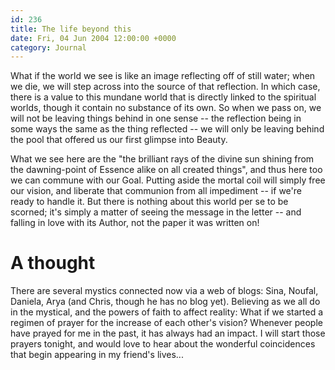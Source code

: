 ```yaml
---
id: 236
title: The life beyond this
date: Fri, 04 Jun 2004 12:00:00 +0000
category: Journal
---
```


What if the world we see is like an image reflecting off of still water;
when we die, we will step across into the source of that reflection.  In
which case, there is a value to this mundane world that is directly
linked to the spiritual worlds, though it contain no substance of its
own.  So when we pass on, we will not be leaving things behind in one
sense -- the reflection being in some ways the same as the thing
reflected -- we will only be leaving behind the pool that offered us our
first glimpse into Beauty.

What we see here are the "the brilliant rays of the divine sun shining
from the dawning-point of Essence alike on all created things", and thus
here too we can commune with our Goal.  Putting aside the mortal coil
will simply free our vision, and liberate that communion from all
impediment -- if we're ready to handle it.  But there is nothing about
this world per se to be scorned; it's simply a matter of seeing the
message in the letter -- and falling in love with its Author, not the
paper it was written on!

# A thought

There are several mystics connected now via a web of blogs: Sina,
Noufal, Daniela, Arya (and Chris, though he has no blog yet).  Believing
as we all do in the mystical, and the powers of faith to affect reality:
What if we started a regimen of prayer for the increase of each other's
vision?  Whenever people have prayed for me in the past, it has always
had an impact.  I will start those prayers tonight, and would love to
hear about the wonderful coincidences that begin appearing in my
friend's lives...



